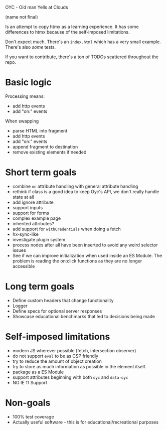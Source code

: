 OYC - Old man Yells at Clouds

(name not final)

Is an attempt to copy htmx as a learning experience. It has some differences to htmx because of the self-imposed limitations.

Don't expect much. There's an `index.html` which has a very small example. There's also _some_ tests.

If you want to contribute, there's a ton of TODOs scattered throughout the repo.

# Basic logic

Processing means:
 - add http events
 - add "on:" events

When swapping
 - parse HTML into fragment
 - add http events
 - add "on:" events
 - append fragment to destination
 - remove existing elements if needed


# Short term goals
- combine `on` attribute handling with general attribute handling
- rethink if class is a good idea to keep Oyc's API, we don't really handle state at all
- add ignore attribute
- support inputs
- support for forms
- complex example page
- inherited attributes?
- add support for `withCredentials` when doing a fetch
- hx-sync-like
- investigate plugin system
- process nodes after all have been inserted to avoid any weird selector issues
- See if we can improve initialization when used inside an ES Module. The problem is reading the on:click functions as they are no longer accessible

# Long term goals
- Define custom headers that change functionality
- Logger
- Define specs for optional server responses
- Showcase educational benchmarks that led to decisions being made

# Self-imposed limitations
- modern JS wherever possible (fetch, intersection observer)
- do not support `eval` to be as CSP friendly
- try to reduce the amount of object creation
- try to store as much information as possible in the element itself.
- package as a ES Module
- support attributes beginning with both `oyc` and `data-oyc`
- NO IE 11 Support

# Non-goals
- 100% test coverage
- Actually useful software - this is for educational/recreational purposes